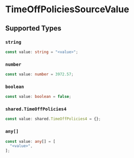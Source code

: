 # TimeOffPoliciesSourceValue


## Supported Types

### `string`

```typescript
const value: string = "<value>";
```

### `number`

```typescript
const value: number = 3972.57;
```

### `boolean`

```typescript
const value: boolean = false;
```

### `shared.TimeOffPolicies4`

```typescript
const value: shared.TimeOffPolicies4 = {};
```

### `any[]`

```typescript
const value: any[] = [
  "<value>",
];
```

